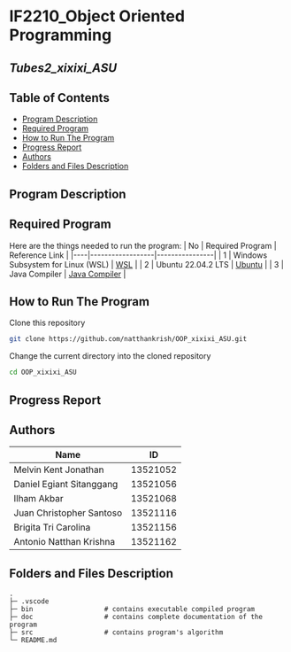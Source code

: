 # IF2210_Object Oriented Programming
## *Tubes2_xixixi_ASU*


## **Table of Contents**
* [Program Description](#program-description)
* [Required Program](#required-program)
* [How to Run The Program](#how-to-run-the-program)
* [Progress Report](#progress-report)
* [Authors](#authors)
* [Folders and Files Description](#folders-and-files-description)

## **Program Description**


## **Required Program**
Here are the things needed to run the program: 
| No | Required Program | Reference Link |
|----|------------------|----------------|
| 1 | Windows Subsystem for Linux (WSL) | [WSL](https://learn.microsoft.com/en-us/windows/wsl/install) |
| 2 | Ubuntu 22.04.2 LTS | [Ubuntu](https://ubuntu.com/download/desktop) |
| 3 | Java Compiler | [Java Compiler]() |



## **How to Run The Program**

Clone this repository </br>
```sh
git clone https://github.com/natthankrish/OOP_xixixi_ASU.git
```

Change the current directory into the cloned repository </br>
```sh
cd OOP_xixixi_ASU
```


## **Progress Report**

## **Authors** 
| Name | ID |
|-----|----|
| Melvin Kent Jonathan | 13521052 |
| Daniel Egiant Sitanggang | 13521056 |
| Ilham Akbar  | 13521068 |
| Juan Christopher Santoso | 13521116 | 
| Brigita Tri Carolina | 13521156 | 
| Antonio Natthan Krishna | 13521162 | 


## **Folders and Files Description**
    .
    ├─ .vscode    
    ├─ bin                  # contains executable compiled program
    ├─ doc                  # contains complete documentation of the program
    ├─ src                  # contains program's algorithm 
    └─ README.md
